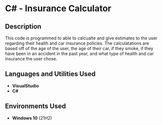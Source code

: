 <h1>C# - Insurance Calculator</h1>

<h2>Description</h2>
This code is programmed to able to calcualte and give estimates to the user regarding their health and car insurance policies. The calculatations are based off of the age of the user, the age of their car, if they smoke, if they have been in an accident in the past year, and what type of health and car insurance the user chose.
<br />


<h2>Languages and Utilities Used</h2>

- <b>VisualStudio</b> 
- <b>C#</b>

<h2>Environments Used </h2>

- <b>Windows 10</b> (21H2)


